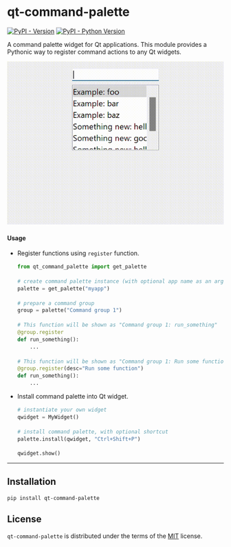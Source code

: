 # qt-command-palette

[![PyPI - Version](https://img.shields.io/pypi/v/qt-command-palette.svg)](https://pypi.org/project/qt-command-palette)
[![PyPI - Python Version](https://img.shields.io/pypi/pyversions/qt-command-palette.svg)](https://pypi.org/project/qt-command-palette)

A command palette widget for Qt applications.
This module provides a Pythonic way to register command actions to any Qt widgets.

![](example.gif)

#### Usage

- Register functions using `register` function.

  ```python
  from qt_command_palette import get_palette

  # create command palette instance (with optional app name as an argument)
  palette = get_palette("myapp")

  # prepare a command group
  group = palette("Command group 1")

  # This function will be shown as "Command group 1: run_something"
  @group.register
  def run_something():
      ...

  # This function will be shown as "Command group 1: Run some function"
  @group.register(desc="Run some function")
  def run_something():
      ...

  ```

- Install command palette into Qt widget.

  ```python
  # instantiate your own widget
  qwidget = MyWidget()

  # install command palette, with optional shortcut
  palette.install(qwidget, "Ctrl+Shift+P")

  qwidget.show()
  ```

-----

## Installation

```console
pip install qt-command-palette
```

## License

`qt-command-palette` is distributed under the terms of the [MIT](https://spdx.org/licenses/MIT.html) license.
